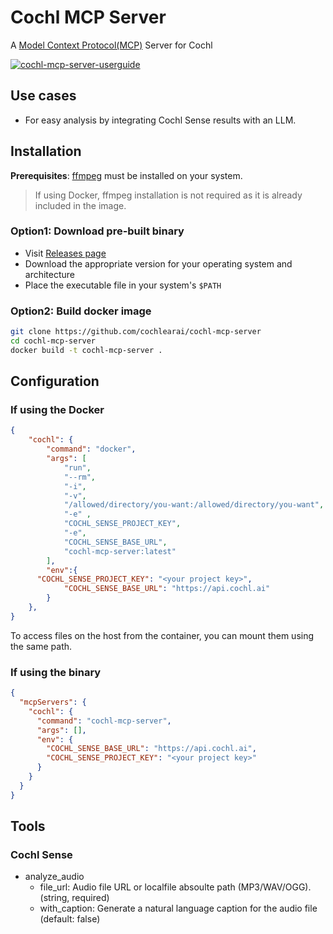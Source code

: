 # Cochl MCP Server

A [Model Context Protocol(MCP)](https://modelcontextprotocol.io/introduction) Server for Cochl

[![cochl-mcp-server-userguide](https://github.com/user-attachments/assets/27ad3144-1616-4a50-b865-0c567bb35465)](https://www.youtube.com/watch?v=lRCQLkYi20A "Cochl.Sense MCP server User Guide")

## Use cases
- For easy analysis by integrating Cochl Sense results with an LLM.

## Installation

**Prerequisites**: [ffmpeg](https://ffmpeg.org/download.html) must be installed on your system.
> If using Docker, ffmpeg installation is not required as it is already included in the image.

### Option1: Download pre-built binary
- Visit [Releases page](https://github.com/cochlearai/cochl-mcp-server/releases)
- Download the appropriate version for your operating system and architecture
- Place the executable file in your system's `$PATH`

### Option2: Build docker image
```bash
git clone https://github.com/cochlearai/cochl-mcp-server
cd cochl-mcp-server
docker build -t cochl-mcp-server .
```

## Configuration

### If using the Docker
```json
{
	"cochl": {
		"command": "docker",
		"args": [
			"run",
			"--rm",
			"-i",
			"-v",
			"/allowed/directory/you-want:/allowed/directory/you-want",
			"-e" ,
			"COCHL_SENSE_PROJECT_KEY",
			"-e",
			"COCHL_SENSE_BASE_URL",
			"cochl-mcp-server:latest"
		],
		"env":{
      "COCHL_SENSE_PROJECT_KEY": "<your project key>",
			"COCHL_SENSE_BASE_URL": "https://api.cochl.ai"
		}
	},
}
```
To access files on the host from the container, you can mount them using the same path.

### If using the binary
```json
{
  "mcpServers": {
    "cochl": {
      "command": "cochl-mcp-server",
      "args": [],
      "env": {
        "COCHL_SENSE_BASE_URL": "https://api.cochl.ai",
        "COCHL_SENSE_PROJECT_KEY": "<your project key>"
      }
    }
  }
}
```

## Tools

### Cochl Sense
- analyze_audio
  - file_url: Audio file URL or localfile absoulte path (MP3/WAV/OGG). (string, required)
  - with_caption: Generate a natural language caption for the audio file (default: false)
